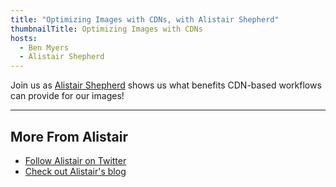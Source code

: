 ```yaml
---
title: "Optimizing Images with CDNs, with Alistair Shepherd"
thumbnailTitle: Optimizing Images with CDNs
hosts:
  - Ben Myers
  - Alistair Shepherd
---
```


Join us as [Alistair Shepherd](https://twitter.com/Accudio) shows us what benefits CDN-based workflows can provide for our images!

---
## More From Alistair

- [Follow Alistair on Twitter](https://twitter.com/Accudio)
- [Check out Alistair's blog](https://alistairshepherd.uk/writing/)
